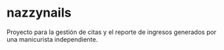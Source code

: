 # nazzynails
Proyecto para la gestión de citas y el reporte de ingresos generados por una manicurista independiente.
